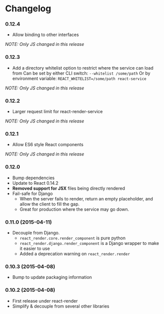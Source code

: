 Changelog
=========



### 0.12.4

- Allow binding to other interfaces

*NOTE: Only JS changed in this release*

### 0.12.3

- Add a directory whitelist option to restrict where the service can load from
  Can be set by either CLI switch: `--whitelist /some/path`
  Or by environment variable: `REACT_WHITELIST=/some/path react-service`

*NOTE: Only JS changed in this release*

### 0.12.2

- Larger request limit for react-render-service

*NOTE: Only JS changed in this release*

### 0.12.1

- Allow ES6 style React components

*NOTE: Only JS changed in this release*

### 0.12.0

- Bump dependencies
- Update to React 0.14.2
- **Removed support for JSX** files being directly rendered
- Fail-safe for Django
  - When the server fails to render, return an empty placeholder, and allow the client to fill the gap.
  - Great for production where the service may go down.

### 0.11.0 (2015-04-11)

- Decouple from Django.
  - `react_render.core.render_component` is pure python
  - `react_render.django.render_component` is a Django wrapper to make it easier to use
  - Added a deprecation warning on `react_render.render`

### 0.10.3 (2015-04-08)

- Bump to update packaging information

### 0.10.2 (2015-04-08)

- First release under react-render
- Simplify & decouple from several other libraries
